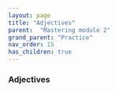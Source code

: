 ```yaml
---
layout: page
title: "Adjectives"
parent:  "Mastering module 2"
grand_parent: "Practice"
nav_order: 15
has_children: true
---
```


### Adjectives